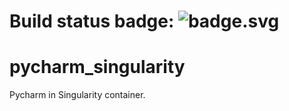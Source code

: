 # Build status badge: ![badge.svg](https://github.com/serheang/pycharm_singularity/workflows/build-singularity-container/badge.svg)
# pycharm_singularity
Pycharm in Singularity container.
